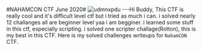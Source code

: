 #NAHAMCON CTF June 2020#
![udmnxpdu]([nahamcon.png] "My Score in NahamCon CTF")
---Hi Buddy, This CTF is really cool and it's difficult level ctf but i tried as much i can. i solved nearly 12 challanges all are beginner level yaa i am begginer. i learned some stuff in this ctf, especially scripting. i solved one scripter challage(Rotton), this is my best in this CTF.
    Here is my solved challenges writeups for `NahamCON` CTF.
